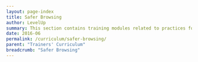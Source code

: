 ```yaml
---
layout: page-index
title: Safer Browsing
author: LevelUp
summary: This section contains training modules related to practices for more safely navigating the web, through awareness of the connections users make to the internet and the potentially identifying data that can be left behind. Topics addressed include taking advantage of SSL-protected connections over HTTPS, circumvention techniques and tools, and protecting your identity online while browsing.
date: 2016-06
permalink: /curriculum/safer-browsing/
parent: "Trainers' Curriculum"
breadcrumb: "Safer Browsing"
---
```

